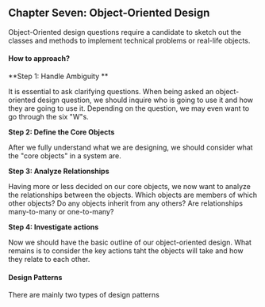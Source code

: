 ## Chapter Seven: Object-Oriented Design

Object-Oriented design questions require a candidate to sketch out the classes and methods to implement technical problems or real-life objects. 

#### How to approach? 

**Step 1: Handle Ambiguity **

It is essential to ask clarifying questions. When being asked an object-oriented design question, we should inquire who is going to use it and how they are going to use it. Depending on the question, we may even want to go through the six "W"s. 

**Step 2: Define the Core Objects**

After we fully understand what we are designing, we should consider what the "core objects" in a system are. 

**Step 3: Analyze Relationships**

Having more or less decided on our core objects, we now want to analyze the relationships between the objects. Which objects are members of which other objects? Do any objects inherit from any others? Are relationships many-to-many or one-to-many? 

**Step 4: Investigate actions**

Now we should have the basic outline of our object-oriented design. What remains is to consider the key actions taht the objects will take and how they relate to each other. 

#### Design Patterns 

There are mainly two types of design patterns 